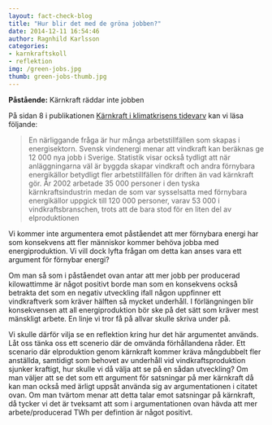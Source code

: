 ```yaml
---
layout: fact-check-blog
title: "Hur blir det med de gröna jobben?"
date: 2014-12-11 16:54:46
author: Ragnhild Karlsson
categories:
- karnkraftskoll
- reflektion
img: /green-jobs.jpg
thumb: green-jobs-thumb.jpg
---
```

<b>Påstående:</b> Kärnkraft räddar inte jobben

På sidan 8 i publikationen <a href="/assets/files/mp_arg_kärnkraft.pdf">Kärnkraft i klimatkrisens tidevarv</a> kan vi läsa följande:

<blockquote>En närliggande fråga är hur många arbetstillfällen som skapas i energisektorn. Svensk vindenergi menar att vindkraft kan beräknas ge 12 000 nya jobb i Sverige. Statistik visar också tydligt att när anläggningarna väl är byggda skapar vindkraft och andra förnybara energikällor betydligt fler arbetstillfällen för driften än vad kärnkraft gör. År 2002 arbetade 35 000 personer i den tyska kärnkraftsindustrin medan de som var sysselsatta med förnybara energikällor uppgick till 120 000 personer, varav 53 000 i vindkraftsbranschen, trots att de bara stod för en liten del av elproduktionen</blockquote>
Vi kommer inte argumentera emot påståendet att mer förnybara energi har som konsekvens att fler människor kommer behöva jobba med energiproduktion. Vi vill dock lyfta frågan om detta kan anses vara ett argument för förnybar energi?

Om man så som i påståendet ovan antar att mer jobb per producerad kilowattimme är något positivt borde man som en konsekvens också betrakta det som en negativ utveckling ifall någon uppfinner ett vindkraftverk som kräver hälften så mycket underhåll. I förlängningen blir konsekvensen att all energiproduktion bör ske på det sätt som kräver mest mänskligt arbete. En linje vi tror få på allvar skulle skriva under på.

Vi skulle därför vilja se en reflektion kring hur det här argumentet används. Låt oss tänka oss ett scenerio där de omvända förhållandena råder. Ett scenario där elproduktion genom kärnkraft kommer kräva mångdubbelt fler anställda, samtidigt som behovet av underhåll vid vindkraftsproduktion sjunker kraftigt, hur skulle vi då välja att se på en sådan utveckling? Om man väljer att se det som ett argument för satsningar på mer kärnkraft då kan man också med ärligt uppsåt använda sig av argumentationen i citatet ovan. Om man tvärtom menar att detta talar emot satsningar på kärnkraft, då tycker vi det är tveksamt att som i argumentationen ovan hävda att mer arbete/producerad TWh per defintion är något positivt.
